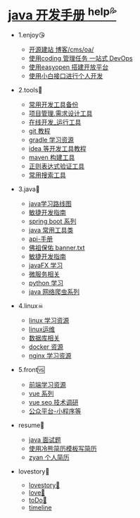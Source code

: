 # [java 开发手册 <sup>help💦</sup>](README.md)
* 1.enjoy😘 
   * [ 开源建站 博客/cms/oa/](books/1.enjoy/1.1site.md)
   * [ 使用coding 管理任务 一站式 DevOps](books/1.enjoy/2.coding.md)
   * [ 使用easyopen 搭建开放平台](books/1.enjoy/easyopen.md)
   * [ 使用小白接口进行个人开发](books/1.enjoy/noob.md)
* 2.tools🔧 
   * [ 常用开发工具备份](books/2.tools/1.tools.md)
   * [ 项目管理.需求设计工具](books/2.tools/2.manage.md)
   * [在线开发_运行工具](books/2.tools/dev_online.md)
   * [ git 教程](books/2.tools/git_init.md)
   * [ gradle 学习资源](books/2.tools/gradle.md)
   * [ idea 等开发工具教程](books/2.tools/idea.md)
   * [ maven 构建工具](books/2.tools/maven.md)
   * [正则表达式验证工具](books/2.tools/regx.md)
   * [常用搜索工具](books/2.tools/search_tools.md)
* 3.java💖 
   * [ java学习路线图](books/3.java/1.route.md)
   * [ 敏捷开发指南](books/3.java/2.devops.md)
   * [ spring boot 系列](books/3.java/2.spring.md)
   * [ java 常用工具类](books/3.java/3.tool.md)
   * [api-手册](books/3.java/api_reference.md)
   * [ 佛祖保佑 banner.txt](books/3.java/banner.md)
   * [ 敏捷开发指南](books/3.java/dev_ops.md)
   * [javaFX  学习](books/3.java/java_gui.md)
   * [ 微服务相关](books/3.java/micro_server.md)
   * [ python 学习](books/3.java/python.md)
   * [ java 网络爬虫系列](books/3.java/spider.md)
* 4.linux☠ 
   * [ linux 学习资源](books/4.linux/1.linux.md)
   * [ linux运维](books/4.linux/2.maintain.md)
   * [ 数据库相关](books/4.linux/database.md)
   * [ docker 资源](books/4.linux/docker.md)
   * [ nginx 学习资源](books/4.linux/nginx.md)
* 5.front🆚 
   * [前端学习资源](books/5.front/front_learn.md)
   * [vue 系列](books/5.front/vue_learn.md)
   * [ vue seo 技术调研](books/5.front/vue_seo.md)
   * [公众平台-小程序等](books/5.front/weixin.md)
* resume🔞 
   * [ java 面试题](books/resume/interview.md)
   * [ 使用冷熊简历模板写简历](books/resume/resume-template.md)
   * [ zyan 个人简历](books/resume/resume.md)

* lovestory🌹
   * <a href="lovestory.html" target="_blank">lovestory💜</a>
   * <a href="love.html" target="_blank">love💛</a>
   * <a href="toDoList.html" target="_blank">toDo💛</a>
   * <a href="timeline.html" target="_blank">timeline</a>